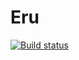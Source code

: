 # Eru
[![Build status](https://ci.appveyor.com/api/projects/status/522cybaamn5370r1?svg=true)](https://ci.appveyor.com/project/MCGPPeters/eru)
